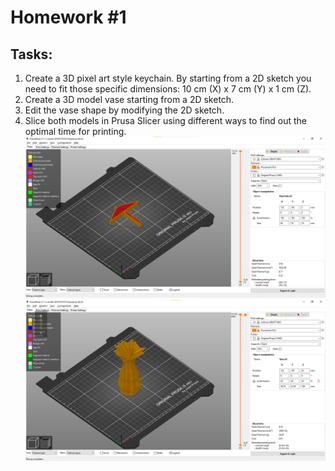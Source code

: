 # Homework #1

## Tasks:
1. Create a 3D pixel art style keychain. By starting from a 2D sketch you need to fit those specific dimensions: 10 cm (X) x 7 cm (Y) x 1 cm (Z).
2. Create a 3D model vase starting from a 2D sketch.
3. Edit the vase shape by modifying the 2D sketch.
4. Slice both models in Prusa Slicer using different ways to find out the optimal time for printing.
![Keychain](Lab1/Keychain.png)
![Vase](Lab1/Vase.png)
